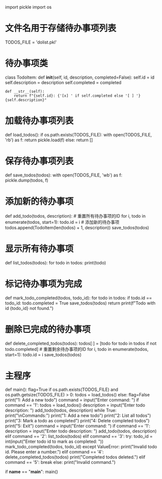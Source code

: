 import pickle
import os

# 文件名用于存储待办事项列表
TODOS_FILE = 'dolist.pkl'

# 待办事项类
class TodoItem:
    def __init__(self, id, description, completed=False):
        self.id = id
        self.description = description
        self.completed = completed

    def __str__(self):
        return f"{self.id}: {'[x] ' if self.completed else '[ ] '}{self.description}"

# 加载待办事项列表
def load_todos():
    if os.path.exists(TODOS_FILE):
        with open(TODOS_FILE, 'rb') as f:
            return pickle.load(f)
    else:
        return []

# 保存待办事项列表
def save_todos(todos):
    with open(TODOS_FILE, 'wb') as f:
        pickle.dump(todos, f)

# 添加新的待办事项
def add_todo(todos, description):
    # 重置所有待办事项的ID
    for i, todo in enumerate(todos, start=1):
        todo.id = i
    # 添加新的待办事项
    todos.append(TodoItem(len(todos) + 1, description))
    save_todos(todos)

# 显示所有待办事项
def list_todos(todos):
    for todo in todos:
        print(todo)

# 标记待办事项为完成
def mark_todo_completed(todos, todo_id):
    for todo in todos:
        if todo.id == todo_id:
            todo.completed = True
            save_todos(todos)
            return
    print(f"Todo with id {todo_id} not found.")

# 删除已完成的待办事项
def delete_completed_todos(todos):
    todos[:] = [todo for todo in todos if not todo.completed]
    # 重置剩余待办事项的ID
    for i, todo in enumerate(todos, start=1):
        todo.id = i
    save_todos(todos)

# 主程序
def main():
    flag=True
    if os.path.exists(TODOS_FILE) and os.path.getsize(TODOS_FILE) > 0:
        todos = load_todos()
    else:
         flag=False
         print("1: Add a new todo")
         command = input("Enter command: ")
         if command == '1':
            todos = load_todos()
            description = input("Enter todo description: ")
            add_todo(todos, description)
    while True:
        print("\nCommands:")
        print("1: Add a new todo")
        print("2: List all todos")
        print("3: Mark a todo as completed")
        print("4: Delete completed todos")
        print("5: Exit")
        command = input("Enter command: ")
        if command == '1':
            description = input("Enter todo description: ")
            add_todo(todos, description)
        elif command == '2':
            list_todos(todos)
        elif command == '3':
            try:
                todo_id = int(input("Enter todo id to mark as completed: "))
                mark_todo_completed(todos, todo_id)
            except ValueError:
                print("Invalid todo id. Please enter a number.")
        elif command == '4':
            delete_completed_todos(todos)
            print("Completed todos deleted.")
        elif command == '5':
            break
        else:
            print("Invalid command.")

if __name__ == "__main__":
    main()

